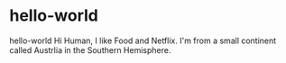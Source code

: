 # hello-world
hello-world
Hi Human, I like Food and Netflix. I'm from a small continent called Austrlia in the Southern Hemisphere.
